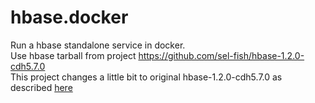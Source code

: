 # hbase.docker
Run a hbase standalone service in docker.  
Use hbase tarball from project https://github.com/sel-fish/hbase-1.2.0-cdh5.7.0   
This project changes a little bit to original hbase-1.2.0-cdh5.7.0 as described [here](https://github.com/sel-fish/hbase-1.2.0-cdh5.7.0/releases/tag/mj23)
